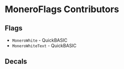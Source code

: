 MoneroFlags Contributors
====

Flags
----

- `MoneroWhite` - QuickBASIC
- `MoneroWhiteText` - QuickBASIC

Decals
----